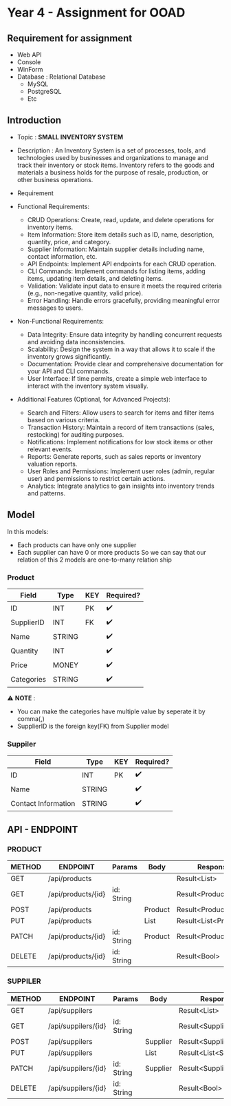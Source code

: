 # Year 4 - Assignment for OOAD

## Requirement for assignment

- Web API
- Console
- WinForm
- Database : Relational Database
  - MySQL
  - PostgreSQL
  - Etc

## Introduction

- Topic : **SMALL INVENTORY SYSTEM**

- Description : An Inventory System is a set of processes, tools, and technologies used by businesses and organizations to manage and track their inventory or stock items. Inventory refers to the goods and materials a business holds for the purpose of resale, production, or other business operations.

- Requirement

* Functional Requirements:

  - CRUD Operations:
    Create, read, update, and delete operations for inventory items.
  - Item Information:
    Store item details such as ID, name, description, quantity, price, and category.
  - Supplier Information:
    Maintain supplier details including name, contact information, etc.
  - API Endpoints:
    Implement API endpoints for each CRUD operation.
  - CLI Commands:
    Implement commands for listing items, adding items, updating item details, and deleting items.
  - Validation:
    Validate input data to ensure it meets the required criteria (e.g., non-negative quantity, valid price).
  - Error Handling:
    Handle errors gracefully, providing meaningful error messages to users.

* Non-Functional Requirements:

  - Data Integrity:
    Ensure data integrity by handling concurrent requests and avoiding data inconsistencies.
  - Scalability:
    Design the system in a way that allows it to scale if the inventory grows significantly.
  - Documentation:
    Provide clear and comprehensive documentation for your API and CLI commands.
  - User Interface:
    If time permits, create a simple web interface to interact with the inventory system visually.

* Additional Features (Optional, for Advanced Projects):

  - Search and Filters:
    Allow users to search for items and filter items based on various criteria.
  - Transaction History:
    Maintain a record of item transactions (sales, restocking) for auditing purposes.
  - Notifications:
    Implement notifications for low stock items or other relevant events.
  - Reports:
    Generate reports, such as sales reports or inventory valuation reports.
  - User Roles and Permissions:
    Implement user roles (admin, regular user) and permissions to restrict certain actions.
  - Analytics:
    Integrate analytics to gain insights into inventory trends and patterns.

## Model

In this models:
- Each products can have only one supplier
- Each supplier can have 0 or more products
So we can say that our relation of this 2 models are one-to-many relation ship

### Product

| Field      | Type   | KEY | Required?          |
| ---------- | ------ | --- | ------------------ |
| ID         | INT    | PK  | :heavy_check_mark: |
| SupplierID | INT    | FK  | :heavy_check_mark: |
| Name       | STRING |     | :heavy_check_mark: |
| Quantity   | INT    |     | :heavy_check_mark: |
| Price      | MONEY  |     | :heavy_check_mark: |
| Categories | STRING |     | :heavy_check_mark: |

:warning: **NOTE** : 

- You can make the categories have multiple value by seperate it by comma(,)
- SupplierID is the foreign key(FK) from Supplier model 

### Suppiler

| Field               | Type   | KEY | Required?          |
| ------------------- | ------ | --- | ------------------ |
| ID                  | INT    | PK  | :heavy_check_mark: |
| Name                | STRING |     | :heavy_check_mark: |
| Contact Information | STRING |     | :heavy_check_mark: |

## API - ENDPOINT

### PRODUCT

| METHOD | ENDPOINT           | Params     | Body          | Response                |
| ------ | ------------------ | ---------- | ------------- | ----------------------- |
| GET    | /api/products      |            |               | Result<List<Product>>   |
| GET    | /api/products/{id} | id: String |               | Result<Product?>        |
| POST   | /api/products      |            | Product       | Result\<Product?>       |
| PUT    | /api/products      |            | List<Product> | Result\<List\<Product>> |
| PATCH  | /api/products/{id} | id: String | Product       | Result\<Product?>       |
| DELETE | /api/products/{id} | id: String |               | Result\<Bool>           |

### SUPPILER

| METHOD | ENDPOINT            | Params     | Body           | Response                 |
| ------ | ------------------- | ---------- | -------------- | ------------------------ |
| GET    | /api/suppilers      |            |                | Result<List<Supplier>>   |
| GET    | /api/suppilers/{id} | id: String |                | Result<Supplier?>        |
| POST   | /api/suppilers      |            | Supplier       | Result\<Supplier?>       |
| PUT    | /api/suppilers      |            | List<Supplier> | Result\<List\<Supplier>> |
| PATCH  | /api/suppilers/{id} | id: String | Supplier       | Result\<Supplier?>       |
| DELETE | /api/suppilers/{id} | id: String |                | Result\<Bool>            |
